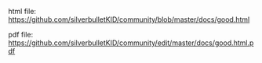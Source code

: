 html file:
https://github.com/silverbulletKID/community/blob/master/docs/good.html

pdf file:
https://github.com/silverbulletKID/community/edit/master/docs/good.html.pdf

